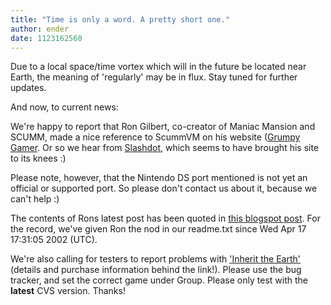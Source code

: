 ```yaml
---
title: "Time is only a word. A pretty short one."
author: ender
date: 1123162560
---
```


Due to a local space/time vortex which will in the future be located near Earth, the meaning of 'regularly' may be in flux. Stay tuned for further updates.

And now, to current news:

We're happy to report that Ron Gilbert, co-creator of Maniac Mansion and SCUMM, made a nice reference to ScummVM on his website ([Grumpy Gamer](http://grumpygamer.com/). Or so we hear from [Slashdot](http://games.slashdot.org/games/05/08/03/1641224.shtml?tid=207&tid=202&tid=203), which seems to have brought his site to its knees :)

Please note, however, that the Nintendo DS port mentioned is not yet an official or supported port. So please don't contact us about it, because we can't help :)

The contents of Rons latest post has been quoted in [this blogspot post](http://humaninbox.blogspot.com/2005/08/ron-gilbert-supports-illegitimate.html). For the record, we've given Ron the nod in our readme.txt since Wed Apr 17 17:31:05 2002 (UTC).

We're also calling for testers to report problems with ['Inherit the Earth'](http://www.wyrmkeep.com/ite/) (details and purchase information behind the link!). Please use the bug tracker, and set the correct game under Group. Please only test with the **latest** CVS version. Thanks!
